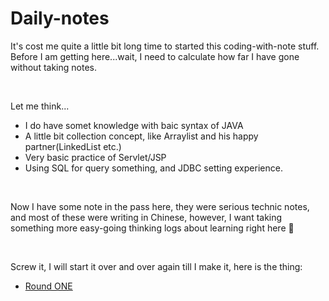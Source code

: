 # Daily-notes

It's cost me quite a little bit long time to started this coding-with-note stuff. Before I am getting here...wait, I need to calculate how far I have gone without taking notes.

<br>

Let me think...
- I do have somet knowledge with baic syntax of JAVA
- A little bit collection concept, like Arraylist and his happy partner(LinkedList etc.)
- Very basic practice of Servlet/JSP
- Using SQL for query something, and JDBC setting experience.

<br>

Now I have some note in the pass here, they were serious technic notes, and most of these were writing in Chinese, however, I want taking something more easy-going thinking logs about learning right here 🙂

<br>

Screw it, I will start it over and over again till I make it, here is the thing:

* [Round ONE](https://github.com/balladeop52no4/Daily-notes/issues/1#issue-693073441)

<br>
<br>
